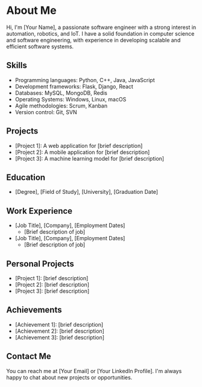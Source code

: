 # About Me

Hi, I'm [Your Name], a passionate software engineer with a strong interest in automation, robotics, and IoT. I have a solid foundation in computer science and software engineering, with experience in developing scalable and efficient software systems.

## Skills

* Programming languages: Python, C++, Java, JavaScript
* Development frameworks: Flask, Django, React
* Databases: MySQL, MongoDB, Redis
* Operating Systems: Windows, Linux, macOS
* Agile methodologies: Scrum, Kanban
* Version control: Git, SVN

## Projects

* [Project 1]: A web application for [brief description]
* [Project 2]: A mobile application for [brief description]
* [Project 3]: A machine learning model for [brief description]

## Education

* [Degree], [Field of Study], [University], [Graduation Date]

## Work Experience

* [Job Title], [Company], [Employment Dates]
	+ [Brief description of job]
* [Job Title], [Company], [Employment Dates]
	+ [Brief description of job]

## Personal Projects

* [Project 1]: [brief description]
* [Project 2]: [brief description]
* [Project 3]: [brief description]

## Achievements

* [Achievement 1]: [brief description]
* [Achievement 2]: [brief description]
* [Achievement 3]: [brief description]

## Contact Me

You can reach me at [Your Email] or [Your LinkedIn Profile]. I'm always happy to chat about new projects or opportunities.
